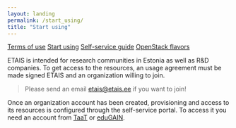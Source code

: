 ```yaml
---
layout: landing
permalink: /start_using/
title: "Start using"
---
```


<a href="../terms_of_use/" class="btn-info"> Terms of use</a>
<a href="../start_using/" class="btn-success"> Start using</a>
<a href="../self_service/" class="btn-info"> Self-service guide</a>
<a href="../openstack_flavors/" class="btn-info"> OpenStack flavors</a>

ETAIS is intended for research communities in Estonia as well as R&D companies. To get access to the resources,
an usage agreement must be made signed ETAIS and an organization willing to join.

>  Please send an email [etais@etais.ee](mailto:etais@etais.ee) if you want to join!

Once an organization account has been created, provisioning and access to its resources is configured through
the self-service portal. To access it you need an account from [TaaT](http://taat.edu.ee/) or
[eduGAIN](https://www.geant.org/Services/Trust_identity_and_security/eduGAIN).
